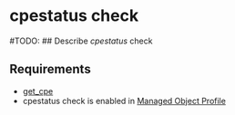 # cpestatus check

#TODO: ## Describe *cpestatus* check

## Requirements

* [get_cpe](../../../dev/scripts/get_cpe.md)
* cpestatus check is enabled in [Managed Object Profile](../../../reference/concepts/managed-object-profile/index.md)
